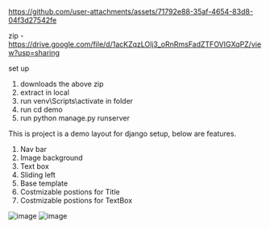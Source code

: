 

https://github.com/user-attachments/assets/71792e88-35af-4654-83d8-04f3d27542fe

zip - https://drive.google.com/file/d/1acKZqzLOlj3_oRnRmsFadZTFOVIGXqPZ/view?usp=sharing

set up 

1. downloads the above zip
2. extract in local
3. run venv\Scripts\activate in folder
4. run cd demo
5. run python manage.py runserver

This is project is a demo layout for django setup, below are features.

1. Nav bar
2. Image background
3. Text box
4. Sliding left
5. Base template
6. Costmizable postions for Title
7. Costmizable postions for TextBox

![image](https://github.com/user-attachments/assets/ed535af0-25b7-4db3-b6ec-488d1e7ae558)
![image](https://github.com/user-attachments/assets/411e65e0-a71d-4936-a191-a6bff13fe0ae)
